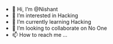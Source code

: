 - 👋 Hi, I’m @Nishant
- 👀 I’m interested in Hacking
- 🌱 I’m currently learning Hacking
- 💞️ I’m looking to collaborate on No One
- 📫 How to reach me ...

<!---
Nishant2552/Nishant2552 is a ✨ special ✨ repository because its `README.md` (this file) appears on your GitHub profile.
You can click the Preview link to take a look at your changes.
--->

